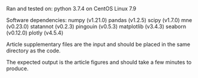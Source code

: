 Ran and tested on: python 3.7.4 on CentOS Linux 7.9

Software dependencies:
numpy (v1.21.0)
pandas (v1.2.5)
scipy (v1.7.0)
mne (v0.23.0)
statannot (v0.2.3)
pingouin (v0.5.3)
matplotlib (v3.4.3)
seaborn (v0.12.0)
plotly (v4.5.4)

Article supplementary files are the input and should be placed in the same directory as the code.

The expected output is the article figures and should take a few minutes to produce.
